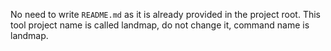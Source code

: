 No need to write `README.md` as it is already provided in the project root. This tool project name is called landmap, do not change it, command name is landmap.